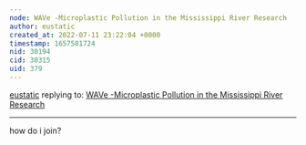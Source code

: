 ```yaml
---
node: WAVe -Microplastic Pollution in the Mississippi River Research
author: eustatic
created_at: 2022-07-11 23:22:04 +0000
timestamp: 1657581724
nid: 30194
cid: 30315
uid: 379
---
```




[eustatic](../profile/eustatic) replying to: [WAVe -Microplastic Pollution in the Mississippi River Research](../notes/TheChessGym/03-28-2022/wave-microplastic-pollution-in-the-mississippi-river-research)

----
how do i join?